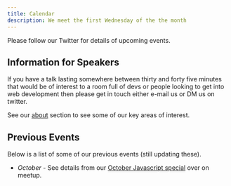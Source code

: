 ```yaml
---
title: Calendar
description: We meet the first Wednesday of the the month
---
```


Please follow our Twitter for details of upcoming events.


## Information for Speakers

If you have a talk lasting somewhere between thirty and forty five minutes that would be of interest to a room full of devs or people looking to get into web development then please get in touch either e-mail us or DM us on twitter.

See our [about](/about/) section to see some of our key areas of interest.

## Previous Events

Below is a list of some of our previous events (still updating these).

* *October* - See details from our [October Javascript special](https://www.meetup.com/YorkDevelopers/events/265085707/) over on meetup.
